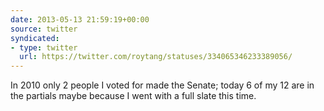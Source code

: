 ```yaml
---
date: 2013-05-13 21:59:19+00:00
source: twitter
syndicated:
- type: twitter
  url: https://twitter.com/roytang/statuses/334065346233389056/
---
```


In 2010 only 2 people I voted for made the Senate; today 6 of my 12 are in the partials maybe because I went with a full slate this time.